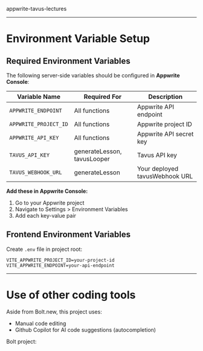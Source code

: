 appwrite-tavus-lectures

---

# Environment Variable Setup

## Required Environment Variables
The following server-side variables should be configured in **Appwrite Console**:

| Variable Name            | Required For               | Description                          |
|--------------------------|----------------------------|--------------------------------------|
| `APPWRITE_ENDPOINT`      | All functions              | Appwrite API endpoint                |
| `APPWRITE_PROJECT_ID`    | All functions              | Appwrite project ID                  |
| `APPWRITE_API_KEY`       | All functions              | Appwrite API secret key              |
| `TAVUS_API_KEY`          | generateLesson, tavusLooper| Tavus API key                        |
| `TAVUS_WEBHOOK_URL`      | generateLesson             | Your deployed tavusWebhook URL       |

**Add these in Appwrite Console:**
1. Go to your Appwrite project
2. Navigate to Settings > Environment Variables
3. Add each key-value pair

## Frontend Environment Variables
Create `.env` file in project root:
```env
VITE_APPWRITE_PROJECT_ID=your-project-id
VITE_APPWRITE_ENDPOINT=your-api-endpoint
```

---

# Use of other coding tools

Aside from Bolt.new, this project uses: 

- Manual code editing
- Github Copilot for AI code suggestions (autocompletion) 

Bolt project: 

